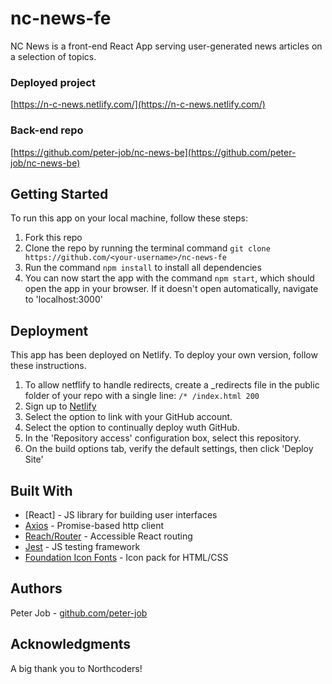 # nc-news-fe

NC News is a front-end React App serving user-generated news articles on a selection of topics.

### Deployed project

[https://n-c-news.netlify.com/](https://n-c-news.netlify.com/)

### Back-end repo

[https://github.com/peter-job/nc-news-be](https://github.com/peter-job/nc-news-be)

## Getting Started

To run this app on your local machine, follow these steps:

1. Fork this repo
2. Clone the repo by running the terminal command `git clone https://github.com/<your-username>/nc-news-fe`
3. Run the command `npm install` to install all dependencies
4. You can now start the app with the command `npm start`, which should open the app in your browser. If it doesn't open automatically, navigate to 'localhost:3000'

## Deployment

This app has been deployed on Netlify. To deploy your own version, follow these instructions.

1. To allow netflify to handle redirects, create a _redirects file in the public folder of your repo with a single line: `/* /index.html 200`
2. Sign up to [Netlify](https://app.netlify.com/signup)
3. Select the option to link with your GitHub account.
4. Select the option to continually deploy wuth GitHub.
5. In the 'Repository access' configuration box, select this repository.
6. On the build options tab, verify the default settings, then click 'Deploy Site'

## Built With
* [React] - JS library for building user interfaces
* [Axios](https://www.axios.com) - Promise-based http client
* [Reach/Router](https://reach.tech/router) - Accessible React routing
* [Jest](https://jestjs.io/) - JS testing framework
* [Foundation Icon Fonts](https://zurb.com/playground/foundation-icon-fonts-3) - Icon pack for HTML/CSS

## Authors
Peter Job - [github.com/peter-job](https://github.com/peter-job)

## Acknowledgments
A big thank you to Northcoders!
